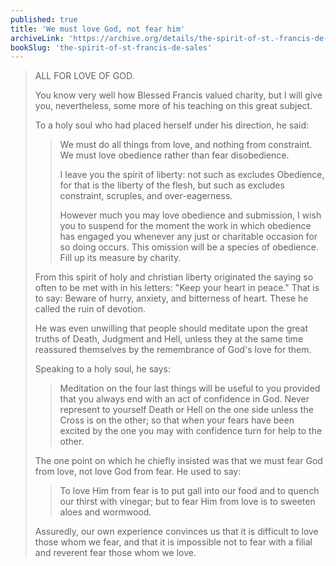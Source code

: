 ```yaml
---
published: true
title: 'We must love God, not fear him'
archiveLink: 'https://archive.org/details/the-spirit-of-st.-francis-de-sales/page/55?view=theater'
bookSlug: 'the-spirit-of-st-francis-de-sales'
---
```


> ALL FOR LOVE OF GOD.
>
> You know very well how Blessed Francis valued charity, but I will give you, nevertheless, some more of his teaching on this great subject.
>
> To a holy soul who had placed herself under his direction, he said:
>
>> We must do all things from love, and nothing from constraint. We must love obedience rather than fear disobedience.
>>
>> I leave you the spirit of liberty: not such as excludes Obedience, for that is the liberty of the flesh, but such as excludes constraint, scruples, and over-eagerness.
>>
>> However much you may love obedience and submission, I wish you to suspend for the moment the work in which obedience has engaged you whenever any just or charitable occasion for so doing occurs. This omission will be a species of obedience. Fill up its measure by charity.
>
> From this spirit of holy and christian liberty originated the saying so often to be met with in his letters: "Keep your heart in peace." That is to say: Beware of hurry, anxiety, and bitterness of heart. These he called the ruin of devotion.
>
> He was even unwilling that people should meditate upon the great truths of Death, Judgment and Hell, unless they at the same time reassured themselves by the remembrance of God's love for them.
>
> Speaking to a holy soul, he says:
>
>> Meditation on the four last things will be useful to you provided that you always end with an act of confidence in God. Never represent to yourself Death or Hell on the one side unless the Cross is on the other; so that when your fears have been excited by the one you may with confidence turn for help to the other.
>
> The one point on which he chiefly insisted was that we must fear God from love, not love God from fear. He used to say:
>
>> To love Him from fear is to put gall into our food and to quench our thirst with vinegar; but to fear Him from love is to sweeten aloes and wormwood.
>
> Assuredly, our own experience convinces us that it is difficult to love those whom we fear, and that it is impossible not to fear with a filial and reverent fear those whom we love.